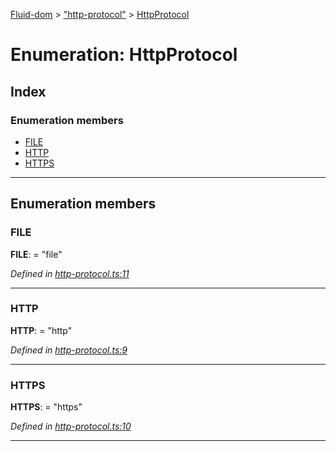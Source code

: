 [Fluid-dom](../README.md) > ["http-protocol"](../modules/_http_protocol_.md) > [HttpProtocol](../enums/_http_protocol_.httpprotocol.md)

# Enumeration: HttpProtocol

## Index

### Enumeration members

* [FILE](_http_protocol_.httpprotocol.md#file)
* [HTTP](_http_protocol_.httpprotocol.md#http)
* [HTTPS](_http_protocol_.httpprotocol.md#https)

---

## Enumeration members

<a id="file"></a>

###  FILE

**FILE**:  = "file"

*Defined in [http-protocol.ts:11](https://github.com/WazzaMo/fluid-dom/blob/0ae4ee4/src/http-protocol.ts#L11)*

___
<a id="http"></a>

###  HTTP

**HTTP**:  = "http"

*Defined in [http-protocol.ts:9](https://github.com/WazzaMo/fluid-dom/blob/0ae4ee4/src/http-protocol.ts#L9)*

___
<a id="https"></a>

###  HTTPS

**HTTPS**:  = "https"

*Defined in [http-protocol.ts:10](https://github.com/WazzaMo/fluid-dom/blob/0ae4ee4/src/http-protocol.ts#L10)*

___


